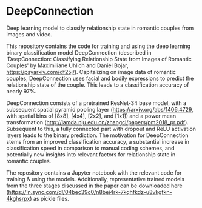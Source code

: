 # DeepConnection
Deep learning model to classify relationship state in romantic couples from images and video.

This repository contains the code for training and using the deep learning binary classification model DeepConnection (described in 'DeepConnection: Classifying Relationship State from Images of Romantic Couples' by Maximiliane Uhlich and Daniel Bojar, https://psyarxiv.com/df25j/). Capitalizing on image data of romantic couples, DeepConnection uses facial and bodily expressions to predict the relationship state of the couple. This leads to a classification accuracy of nearly 97%.

DeepConnection consists of a pretrained ResNet-34 base model, with a subsequent spatial pyramid pooling layer (https://arxiv.org/abs/1406.4729, with spatial bins of [8x8], [4x4], [2x2], and [1x1]) and a power mean transformation (http://lamda.nju.edu.cn/zhangcl/papers/pm2018_pr.pdf). Subsequent to this, a fully connected part with dropout and ReLU activation layers leads to the binary prediction. The motivation for DeepConnection stems from an improved classification accuracy, a substantial increase in classification speed in comparison to manual coding schemes, and potentially new insights into relevant factors for relationship state in romantic couples.

The repository contains a Jupyter notebook with the relevant code for training & using the models. Additionally, representative trained models from the three stages discussed in the paper can be downloaded here (https://ln.sync.com/dl/04bec39c0/n8bei4rk-7kqhfkdz-u8vkgfkn-4kghsrpx) as pickle files.
